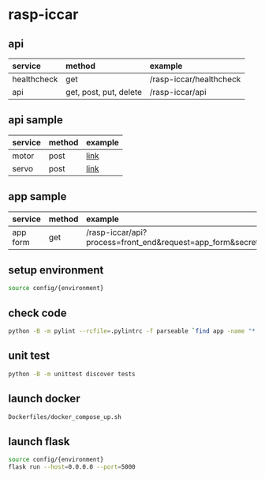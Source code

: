 # rasp-iccar

## api

| service     | method                 | example                 |
| :---------- | :--------------------- | :---------------------- |
| healthcheck | get                    | /rasp-iccar/healthcheck |
| api         | get, post, put, delete | /rasp-iccar/api         |

## api sample

| service | method | example                               |
| :------ | :----- | :------------------------------------ |
| motor   | post   | [link](app/apis/client/post_motor.py) |
| servo   | post   | [link](app/apis/client/post_servo.py) |

## app sample

| service  | method | example                                                                    |
| :------- | :----- | :------------------------------------------------------------------------- |
| app form | get    | /rasp-iccar/api?process=front_end&request=app_form&secret_key=M7XvWE9fSFg3 |

## setup environment

```command_line.sh
source config/{environment}
```

## check code

```command_line.sh
python -B -m pylint --rcfile=.pylintrc -f parseable `find app -name "*.py" -not -path "app/tests"`
```

## unit test

```command_line.sh
python -B -m unittest discover tests
```

## launch docker

```command_line.sh
Dockerfiles/docker_compose_up.sh
```

## launch flask

```command_line.sh
source config/{environment}
flask run --host=0.0.0.0 --port=5000
```
